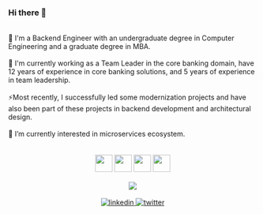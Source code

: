 ### Hi there 👋
<br/>
🔭 I'm a Backend Engineer with an undergraduate degree in Computer Engineering and a graduate degree in MBA.
<br/><br/>
💼 I'm currently working as a Team Leader in the core banking domain, have 12 years of experience in core banking solutions, and 5 years of experience in team leadership. 
<br/><br/>
⚡Most recently, I successfully led some modernization projects and have also been part of these projects in backend development and architectural design.
<br/><br/>
🌱 I’m currently interested in microservices ecosystem.

<div align="center">
<br/><br/><img src="https://cdn.jsdelivr.net/gh/devicons/devicon/icons/java/java-original-wordmark.svg" height="35px"/> <img src="https://cdn.jsdelivr.net/gh/devicons/devicon/icons/spring/spring-original-wordmark.svg" height="35px"/> <img src="https://cdn.jsdelivr.net/gh/devicons/devicon/icons/dot-net/dot-net-plain-wordmark.svg" height="35px"/> <img src="https://cdn.jsdelivr.net/gh/devicons/devicon/icons/javascript/javascript-plain.svg" height="35px"/>
</div>
<br/>
<div align="center">
  <img src="https://github-readme-stats.vercel.app/api?username=ctcanbol&show_icons=true&count_private=true&hide_border=true&theme=dark" align="center" />
</div>
<br/>
<div align="center">
  <a href="https://linkedin.com/in/ctcanbol" target="_blank">
    <img src=https://img.shields.io/badge/linkedin-%231E77B5.svg?&style=for-the-badge&logo=linkedin&logoColor=white alt=linkedin style="margin-bottom: 5px;" />
  </a>
  <a href="https://twitter.com/ctcanbol" target="_blank">
    <img src=https://img.shields.io/badge/twitter-%2300acee.svg?&style=for-the-badge&logo=twitter&logoColor=white alt=twitter style="margin-bottom: 5px;" />
  </a>
</div> 
